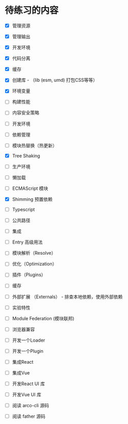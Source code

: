 # 待练习的内容

- [X] 管理资源
- [X] 管理输出
- [X] 开发环境
- [X] 代码分离
- [X] 缓存
- [X] 创建库 - （lib (esm, umd) 打包CSS等等）
- [X] 环境变量
- [ ] 构建性能
- [ ] 内容安全策略
- [ ] 开发环境
- [ ] 依赖管理
- [ ] 模块热替换（热更新）
- [X] Tree Shaking
- [ ] 生产环境
- [ ] 懒加载
- [ ] ECMAScript 模块
- [X] Shimming 预置依赖
- [ ] Typescript
- [ ] 公共路径
- [ ] 集成
- [ ] Entry 高级用法
- [ ] 模块解析（Resolve）
- [ ] 优化（Optimization）
- [ ] 插件（Plugins）
- [ ] 缓存
- [ ] 外部扩展 （Externals） - 排查本地依赖，使用外部依赖
- [ ] 实验特性
- [ ] Module Federation (模块联邦)
- [ ] 浏览器兼容
- [ ] 开发一个Loader
- [ ] 开发一个Plugin
- [ ] 集成React
- [ ] 集成Vue
- [ ] 开发React UI 库 
- [ ] 开发Vue UI 库 
- [ ] 阅读 arco-cli 源码
- [ ] 阅读 father 源码
 